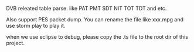 DVB releated table parse.
like PAT PMT SDT NIT TOT TDT and etc.

Also support PES packet dump. 
You can rename the file like xxx.mpg and use storm play to play it.

when we use eclipse to debug, please copy the .ts file to the root 
dir of this project.
